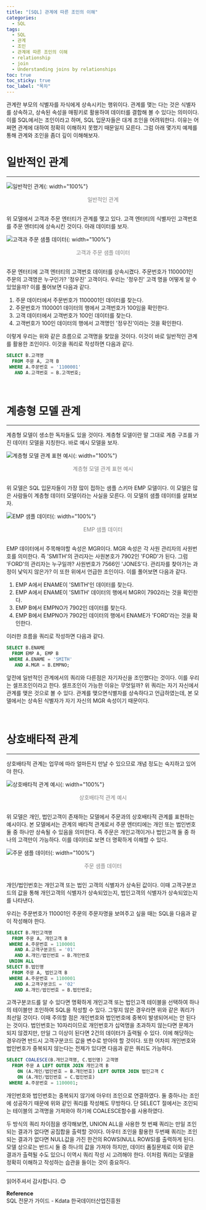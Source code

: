 ```yaml
---
title: "[SQL] 관계에 따른 조인의 이해"
categories:
  - SQL
tags:
  - SQL
  - 관계
  - 조인
  - 관계에 따른 조인의 이해
  - relationship
  - join
  - Understanding joins by relationships
toc: true
toc_sticky: true
toc_label: "목차"
---
```


관계란 부모의 식별자를 자식에게 상속시키는 행위이다. 관계를 맺는 다는 것은 식별자를 상속하고, 상속된 속성을 매핑키로 활용하여 데이터를 결합해 볼 수 있다는 의미이다. 이를 SQL에서는 조인이라고 하며, SQL 입문자들은 대게 조인을 어려워한다. 이유는 어쩌면 관계에 대하여 정확히 이해하지 못했기 때문일지 모른다. 그럼 아래 몇가지 예제를 통해 관계와 조인을 좀더 깊이 이해해보자.

# 일반적인 관계
---
![일반적인 관계](/blog/assets/img/posts/20220906/general-relationship.png "일반적인 관계"){: width="100%"}
<div style="color: gray; text-align: center; margin-bottom: 30px;">일반적인 관계</div>

위 모델에서 고객과 주문 엔터티가 관계를 맺고 있다. 고객 엔터티의 식별자인 고객번호를 주문 엔터티에 상속시킨 것이다. 아래 데이터를 보자.

![고객과 주문 샘플 데이터](/blog/assets/img/posts/20220906/customer-and-order-sample-data.png "고객과 주문 샘플 데이터"){: width="100%"}
<div style="color: gray; text-align: center; margin-bottom: 30px;">고객과 주문 샘플 데이터</div>

주문 엔터티에 고객 엔터티의 고객번호 데이터를 상속시켰다. 주문번호가 1100001인 주문의 고객명은 누구인가? '정우진' 고객이다. 우리는 '정우진' 고객 명을 어떻게 알 수 있었을까? 이를 풀어보면 다음과 같다.

1. 주문 데이터에서 주문번호가 1100001인 데이터를 찾는다.
2. 주문번호가 1100001 데이터의 행에서 고객번호가 100임을 확인한다.
3. 고객 데이터에서 고객번호가 100인 데이터를 찾는다.
4. 고객번호가 100인 데이터의 행에서 고객명인 '정우진'이라는 것을 확인한다.

이렇게 우리는 위와 같은 흐름으로 고객명을 찾았을 것이다. 이것이 바로 일반적인 관계를 활용한 조인이다. 이것을 쿼리로 작성하면 다음과 같다.

```sql
SELECT B.고객명
  FROM 주문 A, 고객 B
 WHERE A.주문번호 = '1100001'
   AND A.고객번호 = B.고객번호;
```

<br>

# 계층형 모델 관계
---
계층형 모델이 생소한 독자들도 있을 것이다. 계층형 모델이란 말 그대로 계층 구조를 가진 데이터 모델을 지칭한다. 바로 예시 모델을 보자.

![계층형 모델 관계 표현 예시](/blog/assets/img/posts/20220906/hierarchical-model-relationship-representation-example.png "계층형 모델 관계 표현 예시"){: width="100%"}
<div style="color: gray; text-align: center; margin-bottom: 30px;">계층형 모델 관계 표현 예시</div>

위 모델은 SQL 입문자들이 가장 많이 접하는 샘플 스키마 EMP 모델이다. 이 모델은 많은 사람들이 계층형 데이터 모델이라는 사실을 모른다. 이 모델의 샘플 데이터를 살펴보자.

![EMP 샘플 데이터](/blog/assets/img/posts/20220906/emp-sample-data.png "EMP 샘플 데이터"){: width="100%"}
<div style="color: gray; text-align: center; margin-bottom: 30px;">EMP 샘플 데이터</div>

EMP 데이터에서 주목해야할 속성은 MGR이다. MGR 속성은 각 사원 관리자의 사원번호를 의미한다. 즉 'SMITH'의 관리자는 사원본호가 7902인 'FORD'가 된다. 그럼 'FORD'의 관리자는 누구일까? 사원번호가 7566인 'JONES'다. 관리자를 찾아가는 과정이 낯익지 않은가? 이 또한 위에서 언급한 조인이다. 이를 풀어보면 다음과 같다.

1. EMP A에서 ENAME이 'SMITH'인 데이터를 찾는다.
2. EMP A에서 ENAME이 'SMITH' 데이터의 행에서 MGR이 7902라는 것을 확인한다.
3. EMP B에서 EMPNO가 7902인 데이터를 찾는다.
4. EMP B에서 EMPNO가 7902인 데이터의 행에서 ENAME가 'FORD'라는 것을 확인한다.

이러한 흐름을 쿼리로 작성하면 다음과 같다.

```sql
SELECT B.ENAME
  FROM EMP A, EMP B
 WHERE A.ENAME = 'SMITH'
   AND A.MGR = B.EMPNO;
```

앞전에 일반적인 관계에서의 쿼리와 다른점은 자기자신을 조인했다는 것이다. 이를 우리는 셀프조인이라고 한다. 셀프조인이 가능한 이유는 무엇일까? 위 쿼리는 자기 자신에서 관계를 맺은 것으로 볼 수 있다. 관계를 맺으면식별자를 상속하다고 언급하였는데, 본 모델에서는 상속된 식별자가 자기 자신의 MGR 속성이기 때문이다.

<br>

# 상호배타적 관계
---
상호배타적 관계는 업무에 따라 얼마든지 만날 수 있으므로 개념 정도는 숙지하고 있어야 한다.

![상호배타적 관계 예시](/blog/assets/img/posts/20220906/examples-of-mutually-exclusive-relationships.png "상호배타적 관계 예시"){: width="100%"}
<div style="color: gray; text-align: center; margin-bottom: 30px;">상호배타적 관계 예시</div>

위 모델은 개인, 법인고객이 존재하는 모델에서 주문과의 상호배타적 관계를 표현하는 예시이다. 본 모델에서는 관계의 배타적 관계로서 주문 엔터티에는 개인 또는 법인번호 둘 중 하나만 상속될 수 있음을 의미한다. 즉 주문은 개인고객이거나 법인고객 둘 중 하나의 고객만이 가능하다. 이를 데이터로 보면 더 명확하게 이해할 수 있다.

![주문 샘플 데이터](/blog/assets/img/posts/20220906/order-sample-data.png "주문 샘플 데이터"){: width="100%"}
<div style="color: gray; text-align: center; margin-bottom: 30px;">주문 샘플 데이터</div>

개인/법인번호는 개인고객 또는 법인 고객의 식별자가 상속된 값이다. 이때 고객구분코드의 값을 통해 개인고객의 식별자가 상속되었는지, 법인고객의 식별자가 상속되었는지를 나타낸다.  

우리는 주문번호가 110001인 주문의 주문자명을 보여주고 싶을 때는 SQL을 다음과 같이 작성해야 한다.

```sql
SELECT B.개인고객명
  FROM 주문 A, 개인고객 B
 WHERE A.주문번호 = 1100001
   AND A.고객구분코드 = '01'
   AND A.개인/법인번호 = B.개인번호
 UNION ALL
SELECT B.법인명
  FROM 주문 A, 법인고객 B
 WHERE A.주문번호 = 1100001
   AND A.고객구분코드 = '02'
   AND A.개인/법인번호 = B.법인번호;
```

고객구분코드를 알 수 있다면 명확하게 개인고객 또는 법인고객 테이블을 선택하여 하나의 테이블만 조인하여 SQL을 작성할 수 있다. 그렇지 않은 경우라면 위와 같은 쿼리가 최선일 것이다. 이때 주의할 점은 개인번호와 법인번호에 중복이 발생되어서는 안 된다는 것이다. 법인번호는 10자리이므로 개인번호가 십억명을 초과하지 않는다면 문제가 되지 않겠지만, 만일 그 이상이 된다면 2건의 데이터가 출력될 수 있다. 이에 해당하는 경우라면 반드시 고객구분코드 값을 변수로 받아야 할 것이다. 또한 어차피 개인번호와 법인번호가 중복되지 않는다는 전제가 있다면 다음과 같은 쿼리도 가능하다.

```sql
SELECT COALESCE(B.개인고객명, C.법인명) 고객명
  FROM 주문 A LEFT OUTER JOIN 개인고객 B
    ON (A.개인/법인번호 = B.개인번호) LEFT OUTER JOIN 법인고객 C
    ON (A.개인/법인번호 = C.법인번호)
 WHERE A.주문번호 = 1100001;
```

개인번호와 법인번호는 중복되지 않기에 아우터 조인으로 연결하였다. 둘 중하나는 조인에 성공하기 때문에 위와 같인 쿼리를 작성해도 무방하다. 단 SELECT 절에서는 조인되는 테이블의 고객명을 가져와야 하기에 COALESCE함수를 사용하였다.  

두 방식의 쿼리 차이점을 생각해보면, UNION ALL을 사용한 첫 번째 쿼리는 만일 조인되는 결과가 없다면 공집합을 출력할 것이다. 아우터 조인을 활용한 두번째 쿼리는 조인되는 결과가 없다면 NULL값을 가진 한건의 ROWS(NULL ROWS)를 출력하게 된다. 모델 상으로는 반드시 둘 중 하나의 값을 가져야 하지만, 데이터 품질문제로 이와 같은 결과가 출력될 수도 있으니 이역시 쿼리 작성 시 고려해야 한다.
이처럼 쿼리는 모델을 정확히 이해하고 작성하는 습관을 들이는 것이 중요하다.

---

읽어주셔서 감사합니다. 😊 

__Reference__  
SQL 전문가 가이드 - Kdata 한국데이터산업진흥원